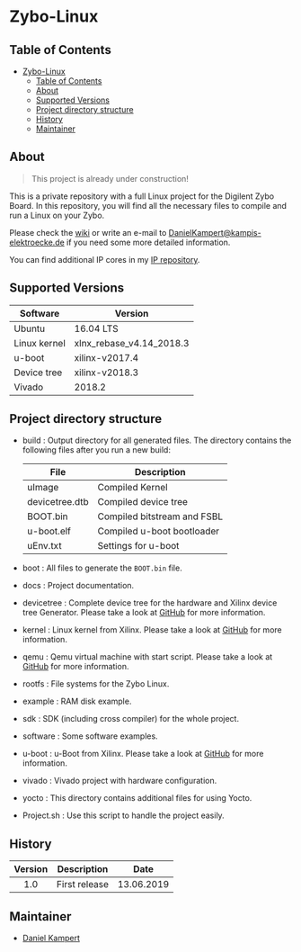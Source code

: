 # Zybo-Linux

## Table of Contents

- [Zybo-Linux](#zybo-linux)
  - [Table of Contents](#table-of-contents)
  - [About](#about)
  - [Supported Versions](#supported-versions)
  - [Project directory structure](#project-directory-structure)
  - [History](#history)
  - [Maintainer](#maintainer)

## About

> This project is already under construction!

This is a private repository with a full Linux project for the Digilent Zybo Board.
In this repository, you will find all the necessary files to compile and run a Linux on your Zybo.

Please check the [wiki](https://gitlab.com/Kampi/Zybo-Linux/wikis/home) or write an e-mail to <DanielKampert@kampis-elektroecke.de> if you need some more detailed information.

You can find additional IP cores in my [IP repository](https://gitlab.com/Kampi/IP).

## Supported Versions

| **Software** | **Version** |
|-------------------|----------------------------|
| Ubuntu | 16.04 LTS |
| Linux kernel | xlnx_rebase_v4.14_2018.3 |
| u-boot | xilinx-v2017.4 |
| Device tree | xilinx-v2018.3 |
| Vivado | 2018.2 |

## Project directory structure

- build : Output directory for all generated files. The directory contains the following files after you run a new build:

    | **File**             | **Description**                 |
    |------------------|----------------------------|
    | uImage             | Compiled Kernel              |
    | devicetree.dtb     | Compiled device tree         |
    | BOOT.bin           | Compiled bitstream and FSBL  |
    | u-boot.elf         | Compiled u-boot bootloader   |
    | uEnv.txt | Settings for u-boot          |

- boot : All files to generate the `BOOT.bin` file.
- docs : Project documentation.
- devicetree : Complete device tree for the hardware and Xilinx device tree Generator. Please take a look at [GitHub](https://github.com/Xilinx/device-tree-xlnx) for more information.
- kernel : Linux kernel from Xilinx. Please take a look at [GitHub](https://github.com/Xilinx/linux-xlnx) for more information.
- qemu : Qemu virtual machine with start script. Please take a look at [GitHub](https://github.com/Xilinx/qemu) for more information.
- rootfs : File systems for the Zybo Linux.
- example : RAM disk example.
- sdk : SDK (including cross compiler) for the whole project.
- software : Some software examples.
- u-boot : u-Boot from Xilinx. Please take a look at [GitHub](https://github.com/Xilinx/u-boot-xlnx) for more information.
- vivado : Vivado project with hardware configuration.
- yocto : This directory contains additional files for using Yocto.
- Project.sh : Use this script to handle the project easily.

## History

| Version   | Description                  | Date       |
|:---------:|------------------------------|:----------:|
| 1.0       | First release                | 13.06.2019 |

## Maintainer

- [Daniel Kampert](DanielKampert@kampis-elektroecke.de)
